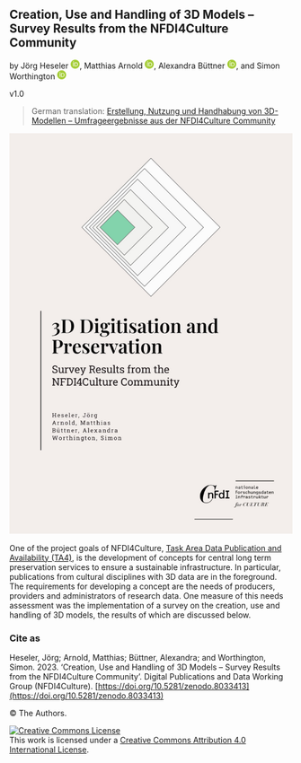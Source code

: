 ## Creation, Use and Handling of 3D Models – Survey Results from the NFDI4Culture Community

by Jörg Heseler <a href="https://orcid.org/0000-0002-1497-627X"><img alt="ORCID logo" src="uhtml/images/ORCIDiD_icon128x128.png" width="16" height="16" /></a>, Matthias Arnold <a href="https://orcid.org/0000-0003-0876-6177"><img alt="ORCID logo" src="uhtml/images/ORCIDiD_icon128x128.png" width="16" height="16" /></a>, Alexandra Büttner <a href="https://orcid.org/0000-0002-4950-0941"><img alt="ORCID logo" src="uhtml/images/ORCIDiD_icon128x128.png" width="16" height="16" /></a>, and Simon Worthington <a href="https://orcid.org/0000-0002-8579-9717"><img alt="ORCID logo" src="uhtml/images/ORCIDiD_icon128x128.png" width="16" height="16" /></a>

v1.0

 > German translation: [Erstellung, Nutzung und Handhabung von 3D-Modellen – Umfrageergebnisse aus der NFDI4Culture Community](https://nfdi4culture.github.io/3d-umfrageergebnisse-de/)

<picture>
 <source media="(prefers-color-scheme: dark)" srcset="cover/cover-small.jpg">
 <source media="(prefers-color-scheme: light)" srcset="cover/cover-small.jpg">
 <img alt="publication cover" src="cover/cover-small.jpg">
</picture>

One of the project goals of NFDI4Culture, [Task Area Data Publication and Availability (TA4)](https://nfdi4culture.de/what-we-do/task-areas/task-area-4.html), is the development of concepts for central long term preservation services to ensure a sustainable infrastructure. In particular, publications from cultural disciplines with 3D data are in the foreground. The requirements for developing a concept are the needs of producers, providers and administrators of research data. One measure of this needs assessment was the implementation of a survey on the creation, use and handling of 3D models, the results of which are discussed below.
### Cite as

Heseler, Jörg; Arnold, Matthias; Büttner, Alexandra; and Worthington, Simon. 2023. ‘Creation, Use and Handling of 3D Models – Survey Results from the NFDI4Culture Community’. Digital Publications and Data Working Group (NFDI4Culture). [https://doi.org/10.5281/zenodo.8033413](https://doi.org/10.5281/zenodo.8033413)

© The Authors.

<a rel="license" href="http://creativecommons.org/licenses/by/4.0/"><img alt="Creative Commons License" style="border-width:0" src="https://i.creativecommons.org/l/by/4.0/88x31.png" /></a><br />This work is licensed under a <a rel="license" href="http://creativecommons.org/licenses/by/4.0/">Creative Commons Attribution 4.0 International License</a>.